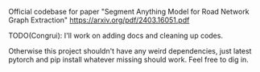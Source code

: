 Official codebase for paper "Segment Anything Model for Road Network Graph Extraction" https://arxiv.org/pdf/2403.16051.pdf

TODO(Congrui): I'll work on adding docs and cleaning up codes.

Otherwise this project shouldn't have any weird dependencies, just latest pytorch and pip install whatever missing should work. Feel free to dig in.

